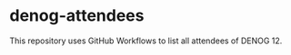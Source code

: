 denog-attendees
===============

This repository uses GitHub Workflows to list all attendees of DENOG 12.
